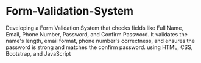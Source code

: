 # Form-Validation-System
Developing a Form Validation System that checks fields like Full Name, Email, Phone Number, Password, and Confirm Password. It validates the name's length, email format, phone number's correctness, and ensures the password is strong and matches the confirm password. using HTML, CSS, Bootstrap, and JavaScript
